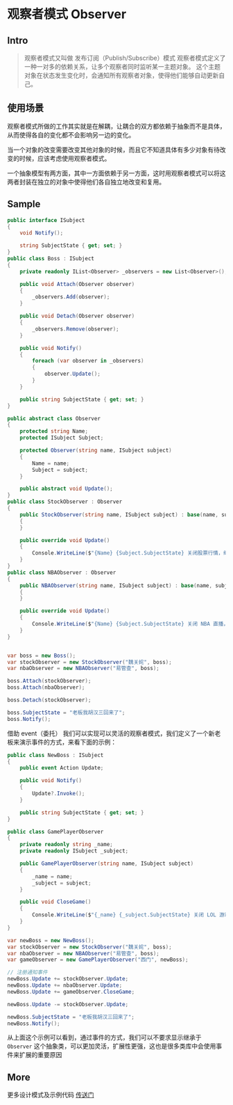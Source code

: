 # 观察者模式 Observer

## Intro

> 观察者模式又叫做 发布订阅（Publish/Subscribe）模式
> 观察者模式定义了一种一对多的依赖关系，让多个观察者同时监听某一主题对象。
> 这个主题对象在状态发生变化时，会通知所有观察者对象，使得他们能够自动更新自己。

## 使用场景

观察者模式所做的工作其实就是在解耦，让耦合的双方都依赖于抽象而不是具体，从而使得各自的变化都不会影响另一边的变化。

当一个对象的改变需要改变其他对象的时候，而且它不知道具体有多少对象有待改变的时候，应该考虑使用观察者模式。

一个抽象模型有两方面，其中一方面依赖于另一方面，这时用观察者模式可以将这两者封装在独立的对象中使得他们各自独立地改变和复用。

## Sample


``` csharp
public interface ISubject
{
    void Notify();

    string SubjectState { get; set; }
}
public class Boss : ISubject
{
    private readonly IList<Observer> _observers = new List<Observer>();

    public void Attach(Observer observer)
    {
        _observers.Add(observer);
    }

    public void Detach(Observer observer)
    {
        _observers.Remove(observer);
    }

    public void Notify()
    {
        foreach (var observer in _observers)
        {
            observer.Update();
        }
    }

    public string SubjectState { get; set; }
}

public abstract class Observer
{
    protected string Name;
    protected ISubject Subject;

    protected Observer(string name, ISubject subject)
    {
        Name = name;
        Subject = subject;
    }

    public abstract void Update();
}
public class StockObserver : Observer
{
    public StockObserver(string name, ISubject subject) : base(name, subject)
    {
    }

    public override void Update()
    {
        Console.WriteLine($"{Name} {Subject.SubjectState} 关闭股票行情，继续工作");
    }
}
public class NBAObserver : Observer
{
    public NBAObserver(string name, ISubject subject) : base(name, subject)
    {
    }

    public override void Update()
    {
        Console.WriteLine($"{Name} {Subject.SubjectState} 关闭 NBA 直播，继续工作");
    }
}


var boss = new Boss();
var stockObserver = new StockObserver("魏关姹", boss);
var nbaObserver = new NBAObserver("易管查", boss);

boss.Attach(stockObserver);
boss.Attach(nbaObserver);

boss.Detach(stockObserver);

boss.SubjectState = "老板我胡汉三回来了";
boss.Notify();
```

借助 event（委托） 我们可以实现可以灵活的观察者模式，我们定义了一个新老板来演示事件的方式，来看下面的示例：

``` csharp
public class NewBoss : ISubject
{
    public event Action Update;

    public void Notify()
    {
        Update?.Invoke();
    }

    public string SubjectState { get; set; }
}

public class GamePlayerObserver
{
    private readonly string _name;
    private readonly ISubject _subject;

    public GamePlayerObserver(string name, ISubject subject)
    {
        _name = name;
        _subject = subject;
    }

    public void CloseGame()
    {
        Console.WriteLine($"{_name} {_subject.SubjectState} 关闭 LOL 游戏，继续工作");
    }
}

var newBoss = new NewBoss();
var stockObserver = new StockObserver("魏关姹", boss);
var nbaObserver = new NBAObserver("易管查", boss);
var gameObserver = new GamePlayerObserver("西门", newBoss);

// 注册通知事件
newBoss.Update += stockObserver.Update;
newBoss.Update += nbaObserver.Update;
newBoss.Update += gameObserver.CloseGame;

newBoss.Update -= stockObserver.Update;

newBoss.SubjectState = "老板我胡汉三回来了";
newBoss.Notify();
```

从上面这个示例可以看到，通过事件的方式，我们可以不要求显示继承于 `Observer` 这个抽象类，可以更加灵活，扩展性更强，这也是很多类库中会使用事件来扩展的重要原因

## More

更多设计模式及示例代码 [传送门](https://github.com/WeihanLi/DesignPatterns)
